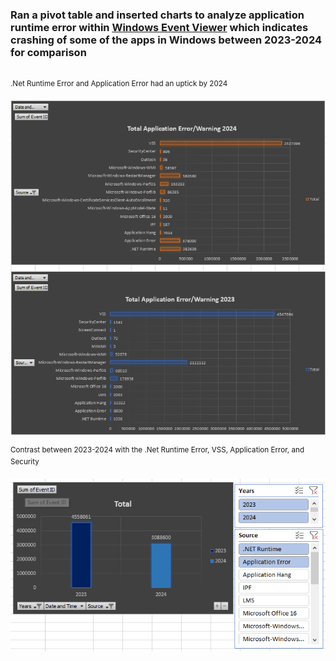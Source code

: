 ### Ran a pivot table and inserted charts to analyze application runtime error within [Windows Event Viewer](https://learn.microsoft.com/en-us/shows/inside/event-viewer) which indicates crashing of some of the apps in Windows between 2023-2024 for comparison
<br>
<sup>.Net Runtime Error and Application Error had an uptick by 2024</sup>

![Snip](https://github.com/princ3Cr0w/Excel_Functions/blob/main/Screenshot%202024-02-15%20105310.png)

<sup>Contrast between 2023-2024 with the .Net Runtime Error, VSS, Application Error, and Security</sup>
  
![Snip](https://github.com/princ3Cr0w/Excel_Functions/blob/main/Screenshot%202024-02-15%20121600.png)

